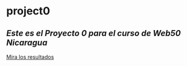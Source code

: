 # project0
## *Este es el Proyecto 0 para el curso de Web50 Nicaragua*

[Mira los resultados](https://vruizdev.github.io/cs50w-project0/ "Project0")
